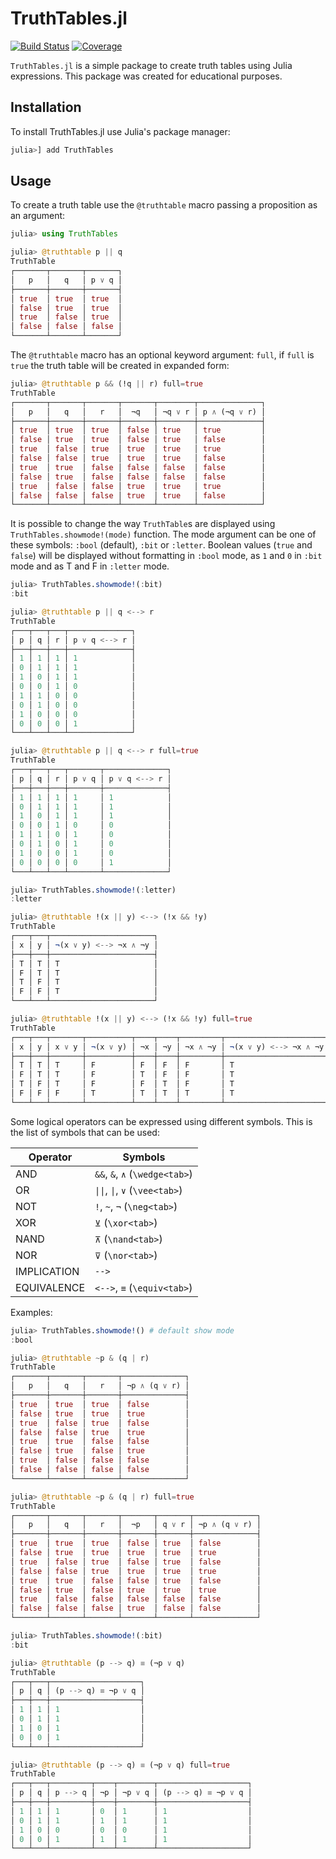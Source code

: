 # TruthTables.jl

[![Build Status](https://github.com/eliascarv/TruthTables.jl/actions/workflows/CI.yml/badge.svg?branch=main)](https://github.com/eliascarv/TruthTables.jl/actions/workflows/CI.yml?query=branch%3Amain)
[![Coverage](https://codecov.io/gh/eliascarv/TruthTables.jl/branch/main/graph/badge.svg)](https://codecov.io/gh/eliascarv/TruthTables.jl)

`TruthTables.jl` is a simple package to create truth tables using Julia expressions.
This package was created for educational purposes.

## Installation

To install TruthTables.jl use Julia's package manager:

```julia
julia>] add TruthTables
```

## Usage

To create a truth table use the `@truthtable` macro passing a proposition as an argument:

```julia
julia> using TruthTables

julia> @truthtable p || q
TruthTable
┌───────┬───────┬───────┐
│   p   │   q   │ p ∨ q │
├───────┼───────┼───────┤
│ true  │ true  │ true  │
│ false │ true  │ true  │
│ true  │ false │ true  │
│ false │ false │ false │
└───────┴───────┴───────┘
```

The `@truthtable` macro has an optional keyword argument: `full`, 
if `full` is `true` the truth table will be created in expanded form:

```julia
julia> @truthtable p && (!q || r) full=true
TruthTable
┌───────┬───────┬───────┬───────┬────────┬──────────────┐
│   p   │   q   │   r   │  ¬q   │ ¬q ∨ r │ p ∧ (¬q ∨ r) │
├───────┼───────┼───────┼───────┼────────┼──────────────┤
│ true  │ true  │ true  │ false │ true   │ true         │
│ false │ true  │ true  │ false │ true   │ false        │
│ true  │ false │ true  │ true  │ true   │ true         │
│ false │ false │ true  │ true  │ true   │ false        │
│ true  │ true  │ false │ false │ false  │ false        │
│ false │ true  │ false │ false │ false  │ false        │
│ true  │ false │ false │ true  │ true   │ true         │
│ false │ false │ false │ true  │ true   │ false        │
└───────┴───────┴───────┴───────┴────────┴──────────────┘
```

It is possible to change the way `TruthTable`s are displayed using `TruthTables.showmode!(mode)` function.
The mode argument can be one of these symbols: `:bool` (default), `:bit` or `:letter`.
Boolean values (`true` and `false`) will be displayed without formatting in `:bool` mode,
as `1` and `0` in `:bit` mode and as T and F in `:letter` mode.

```julia
julia> TruthTables.showmode!(:bit)
:bit

julia> @truthtable p || q <--> r
TruthTable
┌───┬───┬───┬──────────────┐
│ p │ q │ r │ p ∨ q <--> r │
├───┼───┼───┼──────────────┤
│ 1 │ 1 │ 1 │ 1            │
│ 0 │ 1 │ 1 │ 1            │
│ 1 │ 0 │ 1 │ 1            │
│ 0 │ 0 │ 1 │ 0            │
│ 1 │ 1 │ 0 │ 0            │
│ 0 │ 1 │ 0 │ 0            │
│ 1 │ 0 │ 0 │ 0            │
│ 0 │ 0 │ 0 │ 1            │
└───┴───┴───┴──────────────┘

julia> @truthtable p || q <--> r full=true
TruthTable
┌───┬───┬───┬───────┬──────────────┐
│ p │ q │ r │ p ∨ q │ p ∨ q <--> r │
├───┼───┼───┼───────┼──────────────┤
│ 1 │ 1 │ 1 │ 1     │ 1            │
│ 0 │ 1 │ 1 │ 1     │ 1            │
│ 1 │ 0 │ 1 │ 1     │ 1            │
│ 0 │ 0 │ 1 │ 0     │ 0            │
│ 1 │ 1 │ 0 │ 1     │ 0            │
│ 0 │ 1 │ 0 │ 1     │ 0            │
│ 1 │ 0 │ 0 │ 1     │ 0            │
│ 0 │ 0 │ 0 │ 0     │ 1            │
└───┴───┴───┴───────┴──────────────┘

julia> TruthTables.showmode!(:letter)
:letter

julia> @truthtable !(x || y) <--> (!x && !y)
TruthTable
┌───┬───┬───────────────────────┐
│ x │ y │ ¬(x ∨ y) <--> ¬x ∧ ¬y │
├───┼───┼───────────────────────┤
│ T │ T │ T                     │
│ F │ T │ T                     │
│ T │ F │ T                     │
│ F │ F │ T                     │
└───┴───┴───────────────────────┘

julia> @truthtable !(x || y) <--> (!x && !y) full=true
TruthTable
┌───┬───┬───────┬──────────┬────┬────┬─────────┬───────────────────────┐
│ x │ y │ x ∨ y │ ¬(x ∨ y) │ ¬x │ ¬y │ ¬x ∧ ¬y │ ¬(x ∨ y) <--> ¬x ∧ ¬y │
├───┼───┼───────┼──────────┼────┼────┼─────────┼───────────────────────┤
│ T │ T │ T     │ F        │ F  │ F  │ F       │ T                     │
│ F │ T │ T     │ F        │ T  │ F  │ F       │ T                     │
│ T │ F │ T     │ F        │ F  │ T  │ F       │ T                     │
│ F │ F │ F     │ T        │ T  │ T  │ T       │ T                     │
└───┴───┴───────┴──────────┴────┴────┴─────────┴───────────────────────┘
```

Some logical operators can be expressed using different symbols.
This is the list of symbols that can be used:

| Operator | Symbols |
|-----------|-------------|
| AND  | `&&`, `&`, `∧` (`\wedge<tab>`) |
| OR   | `\|\|`, `\|`, `∨` (`\vee<tab>`) |
| NOT  | `!`, `~`, `¬` (`\neg<tab>`) |
| XOR  | `⊻` (`\xor<tab>`) |
| NAND | `⊼` (`\nand<tab>`) |
| NOR  | `⊽` (`\nor<tab>`) |
| IMPLICATION | `-->` |
| EQUIVALENCE | `<-->`, `≡` (`\equiv<tab>`) |

Examples:

```julia
julia> TruthTables.showmode!() # default show mode
:bool

julia> @truthtable ~p & (q | r)
TruthTable
┌───────┬───────┬───────┬──────────────┐
│   p   │   q   │   r   │ ¬p ∧ (q ∨ r) │
├───────┼───────┼───────┼──────────────┤
│ true  │ true  │ true  │ false        │
│ false │ true  │ true  │ true         │
│ true  │ false │ true  │ false        │
│ false │ false │ true  │ true         │
│ true  │ true  │ false │ false        │
│ false │ true  │ false │ true         │
│ true  │ false │ false │ false        │
│ false │ false │ false │ false        │
└───────┴───────┴───────┴──────────────┘

julia> @truthtable ~p & (q | r) full=true
TruthTable
┌───────┬───────┬───────┬───────┬───────┬──────────────┐
│   p   │   q   │   r   │  ¬p   │ q ∨ r │ ¬p ∧ (q ∨ r) │
├───────┼───────┼───────┼───────┼───────┼──────────────┤
│ true  │ true  │ true  │ false │ true  │ false        │
│ false │ true  │ true  │ true  │ true  │ true         │
│ true  │ false │ true  │ false │ true  │ false        │
│ false │ false │ true  │ true  │ true  │ true         │
│ true  │ true  │ false │ false │ true  │ false        │
│ false │ true  │ false │ true  │ true  │ true         │
│ true  │ false │ false │ false │ false │ false        │
│ false │ false │ false │ true  │ false │ false        │
└───────┴───────┴───────┴───────┴───────┴──────────────┘

julia> TruthTables.showmode!(:bit)
:bit

julia> @truthtable (p --> q) ≡ (¬p ∨ q)
TruthTable
┌───┬───┬────────────────────┐
│ p │ q │ (p --> q) ≡ ¬p ∨ q │
├───┼───┼────────────────────┤
│ 1 │ 1 │ 1                  │
│ 0 │ 1 │ 1                  │
│ 1 │ 0 │ 1                  │
│ 0 │ 0 │ 1                  │
└───┴───┴────────────────────┘

julia> @truthtable (p --> q) ≡ (¬p ∨ q) full=true
TruthTable
┌───┬───┬─────────┬────┬────────┬────────────────────┐
│ p │ q │ p --> q │ ¬p │ ¬p ∨ q │ (p --> q) ≡ ¬p ∨ q │
├───┼───┼─────────┼────┼────────┼────────────────────┤
│ 1 │ 1 │ 1       │ 0  │ 1      │ 1                  │
│ 0 │ 1 │ 1       │ 1  │ 1      │ 1                  │
│ 1 │ 0 │ 0       │ 0  │ 0      │ 1                  │
│ 0 │ 0 │ 1       │ 1  │ 1      │ 1                  │
└───┴───┴─────────┴────┴────────┴────────────────────┘
```
